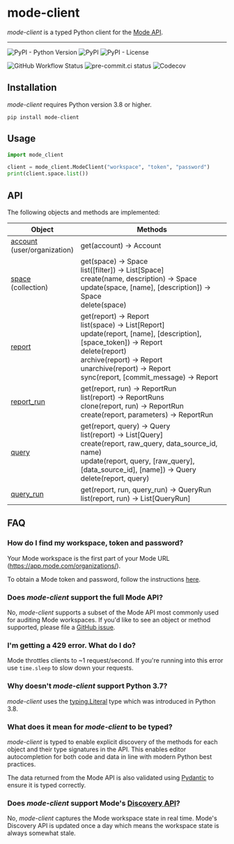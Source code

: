 # mode-client

*mode-client* is a typed Python client for the [Mode API](https://mode.com/developer/api-reference/introduction/).

---

![PyPI - Python Version](https://img.shields.io/pypi/pyversions/mode-client)
![PyPI](https://img.shields.io/pypi/v/mode-client)
![PyPI - License](https://img.shields.io/pypi/l/mode-client)

![GitHub Workflow Status](https://img.shields.io/github/workflow/status/k-aranke/mode-client/Test)
![pre-commit.ci status](https://results.pre-commit.ci/badge/github/k-aranke/mode-client/main.svg)
![Codecov](https://img.shields.io/codecov/c/github/k-aranke/mode-client)

## Installation

*mode-client* requires Python version 3.8 or higher.

```shell
pip install mode-client
```

## Usage

```python
import mode_client

client = mode_client.ModeClient("workspace", "token", "password")
print(client.space.list())
```

## API

The following objects and methods are implemented:

| Object                                                                                        | Methods                                                                                                                                                                                                                                               |
|-----------------------------------------------------------------------------------------------|-------------------------------------------------------------------------------------------------------------------------------------------------------------------------------------------------------------------------------------------------------|
| [account](https://mode.com/developer/api-reference/management/users/)<br/>(user/organization) | get(account) -> Account                                                                                                                                                                                                                               |
| [space](https://mode.com/developer/api-reference/management/collections/)<br/>(collection)    | get(space) -> Space<br/>list([filter]) -> List[Space]<br/>create(name, description) -> Space<br/>update(space, [name], [description]) -> Space<br/>delete(space)                                                                                      |
| [report](https://mode.com/developer/api-reference/analytics/reports/)                         | get(report) -> Report<br/>list(space) -> List[Report]<br/>update(report, [name], [description], [space_token]) -> Report<br/>delete(report)<br/>archive(report) -> Report<br/>unarchive(report) -> Report<br/>sync(report, [commit_message) -> Report |
| [report_run](https://mode.com/developer/api-reference/analytics/report-runs/)                 | get(report, run) -> ReportRun<br/>list(report) -> ReportRuns<br/>clone(report, run) -> ReportRun<br/>create(report, parameters) -> ReportRun                                                                                                          |
| [query](https://mode.com/developer/api-reference/analytics/queries/)                          | get(report, query) -> Query<br/>list(report) -> List[Query]<br/>create(report, raw_query, data_source_id, name)<br/>update(report, query, [raw_query], [data_source_id], [name]) -> Query<br/>delete(report, query)                                   |
| [query_run](https://mode.com/developer/api-reference/analytics/query-runs/)                   | get(report, run, query_run) -> QueryRun<br/>list(report, run) -> List[QueryRun]                                                                                                                                                                       |

## FAQ

### How do I find my workspace, token and password?

Your Mode workspace is the first part of your Mode URL (https://app.mode.com/organizations/<workspace>).

To obtain a Mode token and password, follow the instructions [here](https://mode.com/developer/api-reference/authentication/).

### Does *mode-client* support the full Mode API?

No, *mode-client* supports a subset of the Mode API most commonly used for auditing Mode workspaces.
If you'd like to see an object or method supported, please file a [GitHub issue](https://github.com/k-aranke/mode-client/issues/new).

### I'm getting a 429 error. What do I do?

Mode throttles clients to ~1 request/second.
If you're running into this error use `time.sleep` to slow down your requests.

### Why doesn't *mode-client* support Python 3.7?

*mode-client* uses the [typing.Literal](https://docs.python.org/3/library/typing.html#typing.Literal) type which was introduced in Python 3.8.

### What does it mean for *mode-client* to be typed?

*mode-client* is typed to enable explicit discovery of the methods for each object and their type signatures in the API.
This enables editor autocompletion for both code and data in line with modern Python best practices.

The data returned from the Mode API is also validated using [Pydantic](https://pydantic-docs.helpmanual.io) to ensure it is typed correctly.

### Does *mode-client* support Mode's [Discovery API](https://mode.com/developer/discovery-api/introduction/)?

No, *mode-client* captures the Mode workspace state in real time.
Mode's Discovery API is updated once a day which means the workspace state is always somewhat stale.

